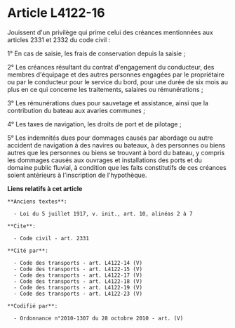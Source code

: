 # Article L4122-16

Jouissent d'un privilège qui prime celui des créances mentionnées aux articles 2331 et 2332 du code civil :

1° En cas de saisie, les frais de conservation depuis la saisie ;

2° Les créances résultant du contrat d'engagement du conducteur, des membres d'équipage et des autres personnes engagées par
le propriétaire ou par le conducteur pour le service du bord, pour une durée de six mois au plus en ce qui concerne les
traitements, salaires ou rémunérations ;

3° Les rémunérations dues pour sauvetage et assistance, ainsi que la contribution du bateau aux avaries communes ;

4° Les taxes de navigation, les droits de port et de pilotage ;

5° Les indemnités dues pour dommages causés par abordage ou autre accident de navigation à des navires ou bateaux, à des
personnes ou biens autres que les personnes ou biens se trouvant à bord du bateau, y compris les dommages causés aux ouvrages
et installations des ports et du domaine public fluvial, à condition que les faits constitutifs de ces créances soient
antérieurs à l'inscription de l'hypothèque.

**Liens relatifs à cet article**

	**Anciens textes**:

	  - Loi du 5 juillet 1917, v. init., art. 10, alinéas 2 à 7

	**Cite**:

	  - Code civil - art. 2331

	**Cité par**:

	  - Code des transports - art. L4122-14 (V)
	  - Code des transports - art. L4122-15 (V)
	  - Code des transports - art. L4122-17 (V)
	  - Code des transports - art. L4122-18 (V)
	  - Code des transports - art. L4122-19 (V)
	  - Code des transports - art. L4122-23 (V)

	**Codifié par**:

	  - Ordonnance n°2010-1307 du 28 octobre 2010 - art. (V)
